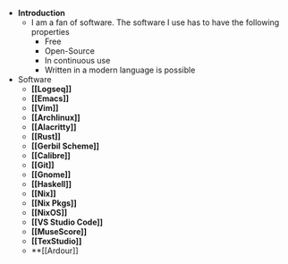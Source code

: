- **Introduction**
	- I am a fan of software. The software I use has to have the following properties
		- Free
		- Open-Source
		- In continuous use
		- Written in a modern language is possible
- Software
	- **[[Logseq]]**
	- **[[Emacs]]**
	- **[[Vim]]**
	- **[[Archlinux]]**
	- **[[Alacritty]]**
	- **[[Rust]]**
	- **[[Gerbil Scheme]]**
	- **[[Calibre]]**
	- **[[Git]]**
	- **[[Gnome]]**
	- **[[Haskell]]**
	- **[[Nix]]**
	- **[[Nix Pkgs]]**
	- **[[NixOS]]**
	- **[[VS Studio Code]]**
	- **[[MuseScore]]**
	- **[[TexStudio]]**
	- **[[Ardour]]
